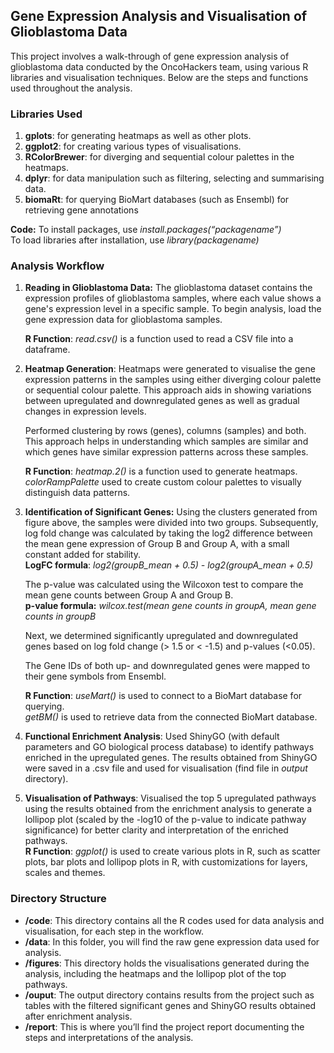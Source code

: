 ## Gene Expression Analysis and Visualisation of Glioblastoma Data

This project involves a walk-through of gene expression analysis of glioblastoma data conducted by the OncoHackers team, using various R libraries and visualisation techniques. Below are the steps and functions used throughout the analysis.

### Libraries Used

1. **gplots**: for generating heatmaps as well as other plots.  
2. **ggplot2**: for creating various types of visualisations.  
3. **RColorBrewer**: for diverging and sequential colour palettes in the heatmaps.  
4. **dplyr**: for data manipulation such as filtering, selecting and summarising data.  
5. **biomaRt**: for querying BioMart databases (such as Ensembl) for retrieving gene annotations  
   

**Code:** To install packages, use *install.packages(“packagename”)*  
To load libraries after installation, use  *library(packagename)* 

### Analysis Workflow

1. **Reading in Glioblastoma Data:** The glioblastoma dataset contains the expression profiles of glioblastoma samples, where each value shows a gene's expression level in a specific sample. To begin analysis, load the gene expression data for glioblastoma samples.  
     
   **R Function**: *read.csv()* is a function used to read a CSV file into a dataframe.  
     
2. **Heatmap Generation**: Heatmaps were generated to visualise the gene expression patterns in the samples using either diverging colour palette or sequential colour palette. This approach aids in showing variations between upregulated and downregulated genes as well as gradual changes in expression levels.  
     
   Performed clustering by rows (genes), columns (samples) and both. This approach helps in understanding which samples are similar and which genes have similar expression patterns across these samples.  
     
   **R Function**: *heatmap.2()* is a function used to generate heatmaps.  
   *colorRampPalette* used to create custom colour palettes to visually distinguish data patterns.  
     
3. **Identification of Significant Genes:** Using the clusters generated from figure above, the samples were divided into two groups. Subsequently, log fold change was calculated by taking the log2 difference between the mean gene expression of Group B and Group A, with a small constant added for stability.  
   **LogFC formula**: *log2(groupB\_mean \+ 0.5) \- log2(groupA\_mean \+ 0.5)*  
     
   The p-value was calculated using the Wilcoxon test to compare the mean gene counts between Group A and Group B.  
   **p-value formula:** *wilcox.test(mean gene counts in groupA, mean gene counts in groupB*  
     
   Next, we determined significantly upregulated and downregulated genes based on log fold change (\> 1.5 or \< \-1.5) and p-values (\<0.05).  
     
   The Gene IDs of both up- and downregulated genes were mapped to their gene symbols from Ensembl.  
     
   **R Function**: *useMart()* is used to connect to a BioMart database for querying.  
   *getBM()* is used to retrieve data from the connected BioMart database.  
     
4. **Functional Enrichment Analysis**: Used ShinyGO (with default parameters and GO biological process database) to identify pathways enriched in the upregulated genes. The results obtained from ShinyGO were saved in a .csv file and used for visualisation (find file in *output* directory).  
     
5. **Visualisation of Pathways**: Visualised the top 5 upregulated pathways using the results obtained from the enrichment analysis to generate a lollipop plot (scaled by the \-log10 of the p-value to indicate pathway significance) for better clarity and interpretation of the enriched pathways.  
   **R Function**: *ggplot()* is used to create various plots in R, such as scatter plots, bar plots and lollipop plots in R, with customizations for layers, scales and  themes.  
   

### Directory Structure

* **/code**: This directory contains all the R codes used for data analysis and visualisation, for each step in the workflow.  
* **/data**: In this folder, you will find the raw gene expression data used for analysis.  
* **/figures**: This directory holds the visualisations generated during the analysis, including the heatmaps and the lollipop plot of the top pathways.  
* **/ouput**: The output directory contains results from the project such as tables with the filtered significant genes and ShinyGO results obtained after enrichment analysis.  
* **/report**: This is where you’ll find the project report documenting the steps and interpretations of the analysis.


  

